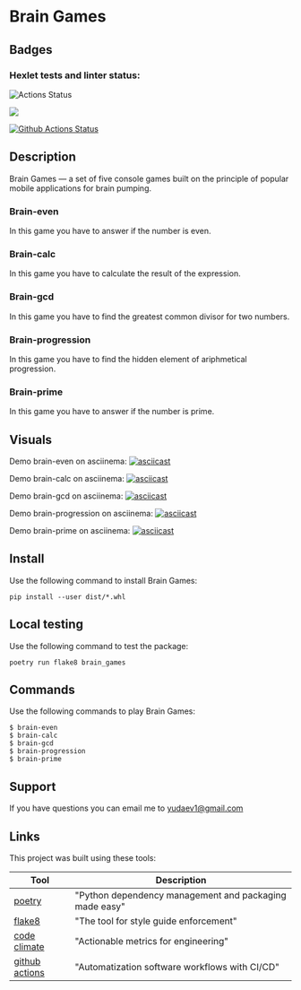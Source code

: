 # Brain Games

## Badges
### Hexlet tests and linter status:
![Actions Status](/workflows/hexlet-check/badge.svg)

<a href="https://codeclimate.com/github/codeclimate/codeclimate/maintainability"><img src="https://api.codeclimate.com/v1/badges/a99a88d28ad37a79dbf6/maintainability" /></a>

[![Github Actions Status](https://github.com/sound-round/python-project-lvl1/workflows/linter/badge.svg)](https://github.com/sound-round/python-project-lvl1/actions)

## Description
Brain Games — a set of five console games built on the principle of popular mobile applications for brain pumping.

### Brain-even
In this game you have to answer if the number is even.
### Brain-calc
In this game you have to calculate the result of the expression.
### Brain-gcd   
In this game you have to find the greatest common divisor for two numbers.
### Brain-progression  
In this game you have to find the hidden element of ariphmetical progression.
### Brain-prime 
In this game you have to answer if the number is prime.

## Visuals
Demo brain-even on asciinema: 
[![asciicast](https://asciinema.org/a/l3xUbQ27163foD9fpM5J5Wayq.svg)](https://asciinema.org/a/l3xUbQ27163foD9fpM5J5Wayq)

Demo brain-calc on asciinema:
[![asciicast](https://asciinema.org/a/jSruu0Brays5gPF7bLhr65Sia.svg)](https://asciinema.org/a/jSruu0Brays5gPF7bLhr65Sia)

Demo brain-gcd on asciinema: 
[![asciicast](https://asciinema.org/a/B9Wzg6N3scQrpbmJb5D1cM2Qd.svg)](https://asciinema.org/a/B9Wzg6N3scQrpbmJb5D1cM2Qd)

Demo brain-progression on asciinema:
[![asciicast](https://asciinema.org/a/3aaTBBfNZZ27ywCP6P3PChxzO.svg)](https://asciinema.org/a/3aaTBBfNZZ27ywCP6P3PChxzO)

Demo brain-prime on asciinema: 
[![asciicast](https://asciinema.org/a/6wH9phK3dADwnM6bO73CEbEMz.svg)](https://asciinema.org/a/6wH9phK3dADwnM6bO73CEbEMz)

## Install
Use the following command to install Brain Games:
```
pip install --user dist/*.whl
```

## Local testing
Use the following command to test the package:
```
poetry run flake8 brain_games
```

## Commands
Use the following commands to play Brain Games:
```
$ brain-even  
$ brain-calc  
$ brain-gcd   
$ brain-progression  
$ brain-prime 
```

## Support
If you have questions you can email me to yudaev1@gmail.com

## Links
This project was built using these tools:

| Tool                                                                        | Description                                             |
|-----------------------------------------------------------------------------|---------------------------------------------------------|
| [poetry](https://poetry.eustace.io/)                                        | "Python dependency management and packaging made easy"  |
| [flake8](https://flake8.pycqa.org/en/latest/)                               | "The tool for style guide enforcement"                  |
| [code climate](https://codeclimate.com/)                                    | "Actionable metrics for engineering"                    |
| [github actions](https://github.com/features/actions)                       | "Automatization software workflows with  CI/CD"          |
